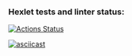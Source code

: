 ### Hexlet tests and linter status:
[![Actions Status](https://github.com/ronokiri2/frontend-project-lvl2/workflows/hexlet-check/badge.svg)](https://github.com/ronokiri2/frontend-project-lvl2/actions)

[![asciicast](https://asciinema.org/a/GlopZTUejJICyEPXMOz82Ul8O.svg)](https://asciinema.org/a/GlopZTUejJICyEPXMOz82Ul8O)
